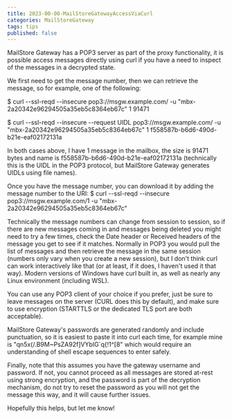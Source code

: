 ```yaml
---
title: 2023-00-00-MailStoreGatewayAccessViaCurl
categories: MailStoreGateway
tags: tips
published: false
---
```

MailStore Gateway has a POP3 server as part of the proxy functionality, it is possible access messages directly using curl if you have a need to inspect of the messages in a decrypted state. 

We first need to get the message number, then we can retrieve the message, so for example, one of the following:

$ curl --ssl-reqd --insecure pop3://msgw.example.com/ -u "mbx-2a20342e96294505a35eb5c8364eb67c"
1 91471

$ curl --ssl-reqd --insecure --request UIDL pop3://msgw.example.com/ -u "mbx-2a20342e96294505a35eb5c8364eb67c"
1 f558587b-b6d6-490d-b21e-eaf02172131a

In both cases above, I have 1 message in the mailbox, the size is 91471 bytes and name is f558587b-b6d6-490d-b21e-eaf02172131a (technically this is the UIDL in the POP3 protocol, but MailStore Gateway generates UIDLs using file names).

Once you have the message number, you can download it by adding the message number to the URI:
$ curl --ssl-reqd --insecure pop3://msgw.example.com/1 -u "mbx-2a20342e96294505a35eb5c8364eb67c"

Technically the message numbers can change from session to session, so if there are new messages coming in and messages being deleted you might need to try a few times, check the Date header or Received headers of the message you get to see if it matches. Normally in POP3 you would pull the list of messages and then retrieve the message in the same session (numbers only vary when you create a new session), but I don't think curl can work interactively like that (or at least, if it does, I haven't used it that way). Modern versions of Windows have curl built in, as well as nearly any Linux environment (including WSL).

You can use any POP3 client of your choice if you prefer, just be sure to leave messages on the server (CURL does this by default), and make sure to use encryption (STARTTLS or the dedicated TLS port are both acceptable).

MailStore Gateway's passwords are generated randomly and include punctuation, so it is easiest to paste it into curl each time, for example mine is "qn5x(/.B9M~PsZA92f]VYbIG`q{!1^[8" which would require an understanding of shell escape sequences to enter safely.

Finally, note that this assumes you have the gateway username and password. If not, you cannot proceed as all messages are stored at-rest using strong encryption, and the password is part of the decryption mechanism, do not try to reset the password as you will not get the message this way, and it will cause further issues.

Hopefully this helps, but let me know!
